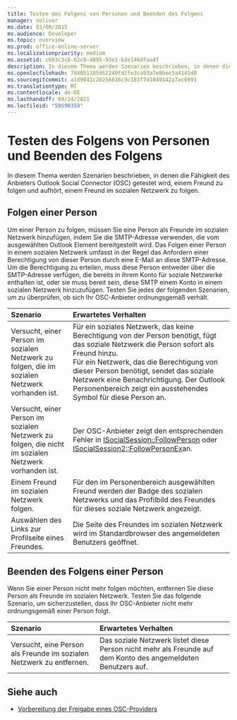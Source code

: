 ```yaml
---
title: Testen des Folgens von Personen und Beenden des Folgens
manager: soliver
ms.date: 03/09/2015
ms.audience: Developer
ms.topic: overview
ms.prod: office-online-server
ms.localizationpriority: medium
ms.assetid: c603c3c6-62c8-4895-93e1-b2e146dfaa4f
description: In diesem Thema werden Szenarien beschrieben, in denen die Fähigkeit des Anbieters Outlook Social Connector (OSC) getestet wird, einem Freund zu folgen und aufhört, einem Freund im sozialen Netzwerk zu folgen.
ms.openlocfilehash: 7d4051185d62240fd2fe3ca93a7e8bee3a4141d0
ms.sourcegitcommit: a1d9041c20256616c9c183f7d1049142a7ac6991
ms.translationtype: MT
ms.contentlocale: de-DE
ms.lasthandoff: 09/24/2021
ms.locfileid: "59590359"
---
```

# <a name="testing-following-and-stop-following-persons"></a>Testen des Folgens von Personen und Beenden des Folgens

In diesem Thema werden Szenarien beschrieben, in denen die Fähigkeit des Anbieters Outlook Social Connector (OSC) getestet wird, einem Freund zu folgen und aufhört, einem Freund im sozialen Netzwerk zu folgen.
  
## <a name="following-a-person"></a>Folgen einer Person

Um einer Person zu folgen, müssen Sie eine Person als Freunde im sozialen Netzwerk hinzufügen, indem Sie die SMTP-Adresse verwenden, die vom ausgewählten Outlook Element bereitgestellt wird. Das Folgen einer Person in einem sozialen Netzwerk umfasst in der Regel das Anfordern einer Berechtigung von dieser Person durch eine E-Mail an diese SMTP-Adresse. Um die Berechtigung zu erteilen, muss diese Person entweder über die SMTP-Adresse verfügen, die bereits in ihrem Konto für soziale Netzwerke enthalten ist, oder sie muss bereit sein, diese SMTP einem Konto in einem sozialen Netzwerk hinzuzufügen. Testen Sie jedes der folgenden Szenarien, um zu überprüfen, ob sich Ihr OSC-Anbieter ordnungsgemäß verhält.
  
|**Szenario**|**Erwartetes Verhalten**|
|:-----|:-----|
|Versucht, einer Person im sozialen Netzwerk zu folgen, die im sozialen Netzwerk vorhanden ist.  <br/> |Für ein soziales Netzwerk, das keine Berechtigung von der Person benötigt, fügt das soziale Netzwerk die Person sofort als Freund hinzu.  <br/> Für ein Netzwerk, das die Berechtigung von dieser Person benötigt, sendet das soziale Netzwerk eine Benachrichtigung. Der Outlook Personenbereich zeigt ein ausstehendes Symbol für diese Person an.  <br/> |
|Versucht, einer Person im sozialen Netzwerk zu folgen, die nicht im sozialen Netzwerk vorhanden ist.  <br/> |Der OSC-Anbieter zeigt den entsprechenden Fehler in [ISocialSession::FollowPerson](isocialsession-followperson.md) oder [ISocialSession2::FollowPersonEx](isocialsession2-followpersonex.md)an.  <br/> |
|Einem Freund im sozialen Netzwerk folgen.  <br/> |Für den im Personenbereich ausgewählten Freund werden der Badge des sozialen Netzwerks und das Profilbild des Freundes für dieses soziale Netzwerk angezeigt.  <br/> |
|Auswählen des Links zur Profilseite eines Freundes.  <br/> |Die Seite des Freundes im sozialen Netzwerk wird im Standardbrowser des angemeldeten Benutzers geöffnet.  <br/> |
   
## <a name="stop-following-a-person"></a>Beenden des Folgens einer Person

Wenn Sie einer Person nicht mehr folgen möchten, entfernen Sie diese Person als Freunde im sozialen Netzwerk. Testen Sie das folgende Szenario, um sicherzustellen, dass Ihr OSC-Anbieter nicht mehr ordnungsgemäß einer Person folgt.
  
|**Szenario**|**Erwartetes Verhalten**|
|:-----|:-----|
|Versucht, eine Person als Freunde im sozialen Netzwerk zu entfernen.  <br/> |Das soziale Netzwerk listet diese Person nicht mehr als Freunde auf dem Konto des angemeldeten Benutzers auf.  <br/> |
   
## <a name="see-also"></a>Siehe auch

- [Vorbereitung der Freigabe eines OSC-Providers](getting-ready-to-release-an-osc-provider.md)

